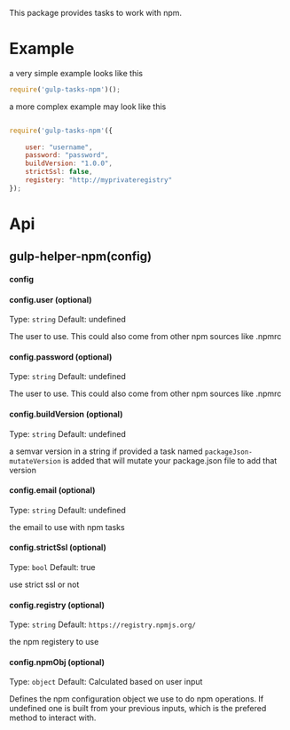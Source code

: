 This package provides tasks to work with npm.

# Example

a very simple example looks like this 

```js
require('gulp-tasks-npm')();

```

a more complex example may look like this

```js

require('gulp-tasks-npm'({
    
    user: "username",
    password: "password",
    buildVersion: "1.0.0",
    strictSsl: false,
    registery: "http://myprivateregistry"
});

```


# Api

## gulp-helper-npm(config)

#### config

#### config.user (optional)

Type: `string`
Default: undefined

The user to use. This could also come from other npm sources like .npmrc

#### config.password (optional)

Type: `string`
Default: undefined

The user to use. This could also come from other npm sources like .npmrc


#### config.buildVersion (optional)

Type: `string`
Default: undefined

a semvar version in a string if provided a task named `packageJson-mutateVersion` is added that will mutate your package.json file to add that version

 
#### config.email (optional)

Type: `string`
Default: undefined

the email to use with npm tasks

 
#### config.strictSsl (optional)

Type: `bool`
Default: true

use strict ssl or not 

#### config.registry (optional)

Type: `string`
Default: `https://registry.npmjs.org/`

the npm registery to use

#### config.npmObj (optional)

Type: `object`
Default: Calculated based on user input

Defines the npm configuration object we use to do npm operations. If undefined one is built from your previous inputs, which is the prefered method to interact with.

